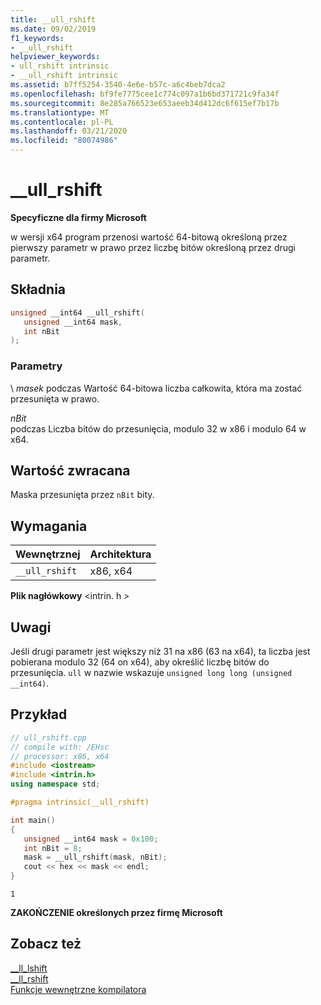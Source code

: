 ```yaml
---
title: __ull_rshift
ms.date: 09/02/2019
f1_keywords:
- __ull_rshift
helpviewer_keywords:
- ull_rshift intrinsic
- __ull_rshift intrinsic
ms.assetid: b7ff5254-3540-4e6e-b57c-a6c4beb7dca2
ms.openlocfilehash: bf9fe7775cee1c774c097a1b6bd371721c9fa34f
ms.sourcegitcommit: 8e285a766523e653aeeb34d412dc6f615ef7b17b
ms.translationtype: MT
ms.contentlocale: pl-PL
ms.lasthandoff: 03/21/2020
ms.locfileid: "80074986"
---
```

# <a name="__ull_rshift"></a>__ull_rshift

**Specyficzne dla firmy Microsoft**

w wersji x64 program przenosi wartość 64-bitową określoną przez pierwszy parametr w prawo przez liczbę bitów określoną przez drugi parametr.

## <a name="syntax"></a>Składnia

```C
unsigned __int64 __ull_rshift(
   unsigned __int64 mask,
   int nBit
);
```

### <a name="parameters"></a>Parametry

\ *masek*
podczas Wartość 64-bitowa liczba całkowita, która ma zostać przesunięta w prawo.

*nBit*\
podczas Liczba bitów do przesunięcia, modulo 32 w x86 i modulo 64 w x64.

## <a name="return-value"></a>Wartość zwracana

Maska przesunięta przez `nBit` bity.

## <a name="requirements"></a>Wymagania

|Wewnętrznej|Architektura|
|---------------|------------------|
|`__ull_rshift`|x86, x64|

**Plik nagłówkowy** \<intrin. h >

## <a name="remarks"></a>Uwagi

Jeśli drugi parametr jest większy niż 31 na x86 (63 na x64), ta liczba jest pobierana modulo 32 (64 on x64), aby określić liczbę bitów do przesunięcia. `ull` w nazwie wskazuje `unsigned long long (unsigned __int64)`.

## <a name="example"></a>Przykład

```cpp
// ull_rshift.cpp
// compile with: /EHsc
// processor: x86, x64
#include <iostream>
#include <intrin.h>
using namespace std;

#pragma intrinsic(__ull_rshift)

int main()
{
   unsigned __int64 mask = 0x100;
   int nBit = 8;
   mask = __ull_rshift(mask, nBit);
   cout << hex << mask << endl;
}
```

```Output
1
```

**ZAKOŃCZENIE określonych przez firmę Microsoft**

## <a name="see-also"></a>Zobacz też

[__ll_lshift](../intrinsics/ll-lshift.md)\
[__ll_rshift](../intrinsics/ll-rshift.md)\
[Funkcje wewnętrzne kompilatora](../intrinsics/compiler-intrinsics.md)

